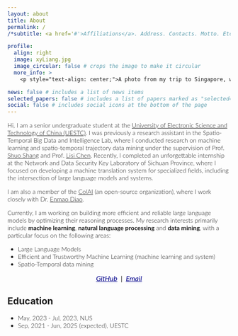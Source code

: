 ```yaml
---
layout: about
title: About
permalink: /
/*subtitle: <a href='#'>Affiliations</a>. Address. Contacts. Motto. Etc.*/

profile:
  align: right
  image: xyLiang.jpg
  image_circular: false # crops the image to make it circular
  more_info: >
    <p style="text-align: center;">A photo from my trip to Singapore, with the Merlion statue beside me.</p>

news: false # includes a list of news items
selected_papers: false # includes a list of papers marked as "selected={true}"
social: false # includes social icons at the bottom of the page
---
```

<div style="font-family: 'Lato', Verdana, Helvetica, sans-serif; font-weight: 300; font-size: 14px;" markdown="1">
  
Hi, I am a senior undergraduate student at the [University of Electronic Science and Technology of China (UESTC)](https://www.uestc.edu.cn/). I was previously a research assistant in the Spatio-Temporal Big Data and Intelligence Lab, where I conducted research on machine learning and spatio-temporal trajectory data mining under the supervision of Prof. [Shuo Shang](https://scholar.google.com/citations?hl=zh-CN&user=8qdXaOkAAAAJ) and Prof. [Lisi Chen](https://scholar.google.com/citations?user=2YD5wcEAAAAJ&hl=zh-CN). Recently, I completed an unforgettable internship at the Network and Data Security Key Laboratory of Sichuan Province, where I focused on developing a machine translation system for specialized fields, including the intersection of large language models and systems.

I am also a member of the [ColAI](https://github.com/Collaborative-AI) (an open-source organization), where I work closely with Dr. [Enmao Diao](https://diaoenmao.com/).

Currently, I am working on building more efficient and reliable large language models by optimizing their reasoning processes. My research interests primarily include **machine learning**, **natural language processing** and **data mining**, with a particular focus on the following areas:
- Large Language Models
- Efficient and Trustworthy Machine Learning (machine learning and system)
- Spatio-Temporal data mining
</div>

<div style="text-align: center; font-family: 'Lato', Verdana, Helvetica, sans-serif; font-size: 16px; font-style: italic;">
    <a href="https://github.com/xiyuLiang09" style="color: #00008B; text-decoration: underline;">GitHub</a>
    &nbsp;|&nbsp;
    <a href="mailto:xiyuliang@std.uestc.edu.cn" style="color: #00008B; text-decoration: underline;">Email</a>
</div>


  
## Education
<div style="font-family: 'Lato', Verdana, Helvetica, sans-serif; font-weight: 300; font-size: 14px;" markdown="1">
  
- May, 2023 - Jul, 2023, NUS
- Sep, 2021 - Jun, 2025 (expected), UESTC
</div>

<div style="margin-top: 40px;">
  <script type='text/javascript' id='clustrmaps' src='//cdn.clustrmaps.com/map_v2.js?cl=ffffff&w=307&t=n&d=pOOUFAgbKokqcXFj2j-Zk5XQ6gDon2Q9x29MX0jVQNA&cmo=d56262&cmn=29e429'></script>
</div>
